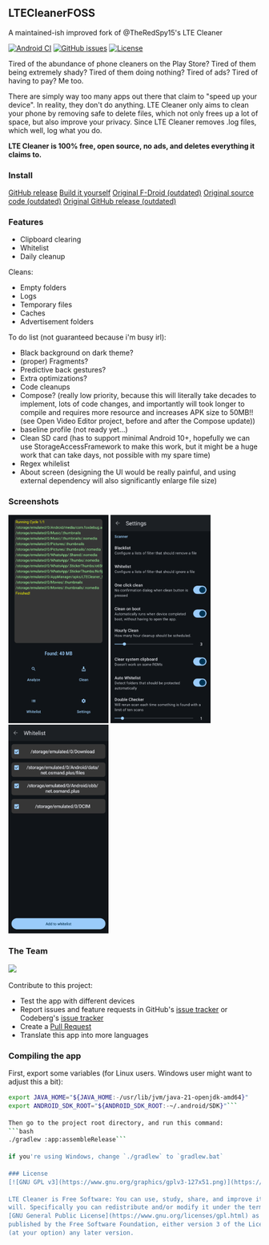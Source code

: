 ## LTECleanerFOSS
A maintained-ish improved fork of @TheRedSpy15's LTE Cleaner

[![Android CI](https://github.com/mdp43140/LTECleanerFOSS/actions/workflows/android.yml/badge.svg?branch=main)](https://github.com/MDP43140/LTECleanerFOSS/actions/workflows/android.yml)
[![GitHub issues](https://img.shields.io/github/issues/mdp43140/LTECleanerFOSS)](/issues)
[![License](https://img.shields.io/github/license/mdp43140/LTECleanerFOSS)](/blob/master/LICENSE)

Tired of the abundance of phone cleaners on the Play Store? Tired of
them being extremely shady? Tired of them doing nothing? Tired of ads?
Tired of having to pay? Me too.

There are simply way too many apps out there that claim to "speed up your device". In reality, they don't do anything.
LTE Cleaner only aims to clean your phone by removing safe to delete files, which not only frees up a lot of space, but also improve your privacy. Since LTE Cleaner removes .log files, which well, log what you do.

__LTE Cleaner is 100% free, open source, no ads, and deletes everything it claims to.__

### Install
[GitHub release](https://github.com/MDP43140/LTECleanerFOSS/releases)
[Build it yourself](#compiling-the-app)
[Original F-Droid (outdated)](https://f-droid.org/packages/theredspy15.ltecleanerfoss)
[Original source code (outdated)](https://github.com/theredspy15/LTECleanerFOSS)
[Original GitHub release (outdated)](https://github.com/theredspy15/LTECleanerFOSS)

### Features
- Clipboard clearing
- Whitelist
- Daily cleanup

Cleans:
- Empty folders
- Logs
- Temporary files
- Caches
- Advertisement folders

To do list (not guaranteed because i'm busy irl):
- Black background on dark theme?
- (proper) Fragments?
- Predictive back gestures?
- Extra optimizations?
- Code cleanups
- Compose? (really low priority, because this will literally take decades to implement, lots of code changes, and importantly will took longer to compile and requires more resource and increases APK size to 50MB!! (see Open Video Editor project, before and after the Compose update))
- baseline profile (not ready yet...)
- Clean SD card (has to support minimal Android 10+, hopefully we can use StorageAccessFramework to make this work, but it might be a huge work that can take days, not possible with my spare time)
- Regex whilelist
- About screen (designing the UI would be really painful, and using external dependency will also significantly enlarge file size)
<!-- Scan then clean, instead of doing both at the same time (atleast on some devices that i tested on, it lags when there is so many files)-->

### Screenshots
<img src="Screenshots/ui_main.png" width="200">
<img src="Screenshots/ui_settings.png" width="200">
<img src="Screenshots/ui_wl.png" width="200">

### The Team
<a href="https://github.com/mdp43140/LTECleanerFOSS/graphs/contributors">
	<img src="https://contrib.rocks/image?repo=mdp43140/LTECleanerFOSS" />
</a>

Contribute to this project:
- Test the app with different devices
- Report issues and feature requests in GitHub's [issue tracker](https://github.com/mdp43140/LTECleanerFOSS/issues) or Codeberg's [issue tracker](https://codeberg.org/mdp43140/LTECleanerFOSS/issues)
- Create a [Pull Request](https://opensource.guide/how-to-contribute/#opening-a-pull-request)
- Translate this app into more languages

### Compiling the app
First, export some variables (for Linux users. Windows user might want to adjust this a bit):
```bash
export JAVA_HOME="${JAVA_HOME:-/usr/lib/jvm/java-21-openjdk-amd64}"
export ANDROID_SDK_ROOT="${ANDROID_SDK_ROOT:-~/.android/SDK}"```

Then go to the project root directory, and run this command:
```bash
./gradlew :app:assembleRelease```

if you're using Windows, change `./gradlew` to `gradlew.bat`

### License
[![GNU GPL v3](https://www.gnu.org/graphics/gplv3-127x51.png)](https://www.gnu.org/licenses/gpl-3.0.en.html)

LTE Cleaner is Free Software: You can use, study, share, and improve it at
will. Specifically you can redistribute and/or modify it under the terms of the
[GNU General Public License](https://www.gnu.org/licenses/gpl.html) as
published by the Free Software Foundation, either version 3 of the License, or
(at your option) any later version.
